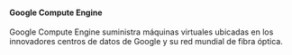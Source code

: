 <h1 class="title" style="display:none">Marco Teórico</h1>
<h4 style="text-transform: none;"> Google Compute Engine</h4>

Google Compute Engine suministra máquinas virtuales ubicadas en los innovadores centros de datos de Google y su red mundial de fibra óptica.